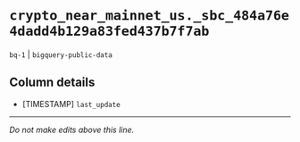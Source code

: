 # `crypto_near_mainnet_us._sbc_484a76e4dadd4b129a83fed437b7f7ab`
`bq-1` | `bigquery-public-data`

## Column details
* [TIMESTAMP] `last_update`

-------------------------------------------------------------------------------
*Do not make edits above this line.*
